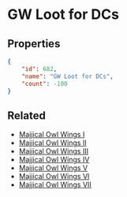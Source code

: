 # GW Loot for DCs

<no description available>

## Properties

```json
{
    "id": 682,
    "name": "GW Loot for DCs",
    "count": -100
}
```

## Related

- [Majjical Owl Wings I](../items/20017-majjical-owl-wings-i.md)
- [Majjical Owl Wings II](../items/20018-majjical-owl-wings-ii.md)
- [Majjical Owl Wings III](../items/20019-majjical-owl-wings-iii.md)
- [Majjical Owl Wings IV](../items/20020-majjical-owl-wings-iv.md)
- [Majjical Owl Wings V](../items/20021-majjical-owl-wings-v.md)
- [Majjical Owl Wings VI](../items/20022-majjical-owl-wings-vi.md)
- [Majjical Owl Wings VII](../items/20023-majjical-owl-wings-vii.md)

